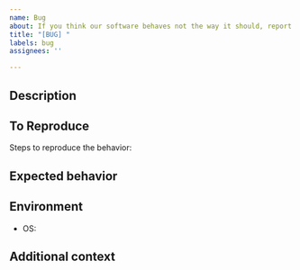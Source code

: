 ```yaml
---
name: Bug
about: If you think our software behaves not the way it should, report a bug
title: "[BUG] "
labels: bug
assignees: ''

---
```


<!--
Note: Please search to see if an issue already exists for the bug you encountered.
-->

## Description

<!--
A clear and concise description of what the bug is.
-->

## To Reproduce

Steps to reproduce the behavior:

## Expected behavior

<!--
A clear and concise description of what you expected to happen.
-->

## Environment

- OS:

## Additional context

<!--
Add any other context about the problem here.
-->
